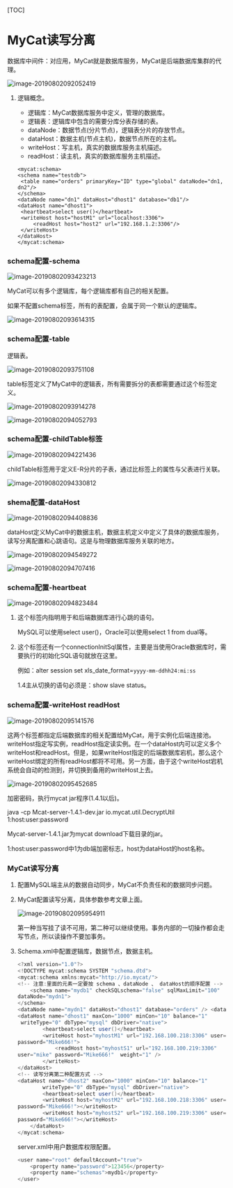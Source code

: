 [TOC]

# MyCat读写分离

数据库中间件：对应用，MyCat就是数据库服务，MyCat是后端数据库集群的代理。

![image-20190802092052419](assets/image-20190802092052419.png)

1. 逻辑概念。

   * 逻辑库：MyCat数据库服务中定义，管理的数据库。
   * 逻辑表：逻辑库中包含的需要分库分表存储的表。
   * dataNode：数据节点(分片节点)，逻辑表分片的存放节点。
   * dataHost：数据主机(节点主机)，数据节点所在的主机。
   * writeHost：写主机，真实的数据库服务主机描述。
   * readHost：读主机，真实的数据库服务主机描述。

   ```xm
   <mycat:schema>
   <schema name="testdb">
   	<table name="orders" primaryKey="ID" type="global" dataNode="dn1, dn2"/>
   </schema>
   <dataNode name="dn1" dataHost="dhost1" database="db1"/>
   <dataHost name="dhost1">
   	<heartbeat>select user()</heartbeat>
   	<writeHost host="hostM1" url="localhost:3306">
   		<readHost host="host2" url="192.168.1.2:3306"/>
   	</writeHost>
   </dataHost>
   </mycat:schema>
   ```

### schema配置-schema

![image-20190802093423213](assets/image-20190802093423213.png)

MyCat可以有多个逻辑库，每个逻辑库都有自己的相关配置。

如果不配置schema标签，所有的表配置，会属于同一个默认的逻辑库。

![image-20190802093614315](assets/image-20190802093614315.png)

### schema配置-table

逻辑表。

![image-20190802093751108](assets/image-20190802093751108.png)

table标签定义了MyCat中的逻辑表，所有需要拆分的表都需要通过这个标签定义。

![image-20190802093914278](assets/image-20190802093914278.png)

![image-20190802094052793](assets/image-20190802094052793.png)

### schema配置-childTable标签

![image-20190802094221436](assets/image-20190802094221436.png)

childTable标签用于定义E-R分片的子表，通过比标签上的属性与父表进行关联。

![image-20190802094330812](assets/image-20190802094330812.png)

### shema配置-dataHost

![image-20190802094408836](assets/image-20190802094408836.png)

dataHost定义MyCat中的数据主机，数据主机定义中定义了具体的数据库服务，读写分离配置和心跳语句。这是与物理数据库服务关联的地方。

![image-20190802094549272](assets/image-20190802094549272.png)

![image-20190802094707416](assets/image-20190802094707416.png)

### schema配置-heartbeat

![image-20190802094823484](assets/image-20190802094823484.png)

1. 这个标签内指明用于和后端数据库进行心跳的语句。

   MySQL可以使用select user()，Oracle可以使用select 1 from dual等。

2. 这个标签还有一个connectionInitSql属性，主要是当使用Oracle数据库时，需要执行的初始化SQL语句就放在这里。

   例如：alter session set xls_date_format=`yyyy-mm-ddhh24:mi:ss`

   1.4主从切换的语句必须是：show slave status。

### schema配置-writeHost readHost

![image-20190802095141576](assets/image-20190802095141576.png)

这两个标签都指定后端数据库的相关配置给MyCat，用于实例化后端连接池。writeHost指定写实例，readHost指定读实例。在一个dataHost内可以定义多个writeHost和readHost。但是，如果writeHost指定的后端数据库宕机，那么这个writeHost绑定的所有readHost都将不可用。另一方面，由于这个writeHost宕机系统会自动的检测到，并切换到备用的writeHost上去。

![image-20190802095452685](assets/image-20190802095452685.png)

加密密码，执行mycat jar程序(1.4.1以后)。

java -cp Mcat-server-1.4.1-dev.jar io.mycat.util.DecryptUtil 1:host:user:password

Mycat-server-1.4.1.jar为mycat download下载目录的jar。

1:host:user:password中1为db端加密标志，host为dataHost的host名称。

### MyCat读写分离

1. 配置MySQL端主从的数据自动同步，MyCat不负责任和的数据同步问题。

2. MyCat配置读写分离，具体参数参考文章上面。

   ![image-20190802095954911](assets/image-20190802095954911.png)

   第一种当写挂了读不可用，第二种可以继续使用。事务内部的一切操作都会走写节点，所以读操作不要加事务。

3. Schema.xml中配置逻辑库，数据节点，数据主机。

   ```java
   <?xml version="1.0"?>
   <!DOCTYPE mycat:schema SYSTEM "schema.dtd">
   <mycat:schema xmlns:mycat="http://io.mycat/">
   <!-- 注意:里面的元素一定要按 schema 、dataNode 、 dataHost的顺序配置 -->
       <schema name="mydb1" checkSQLschema="false" sqlMaxLimit="100"
   dataNode="mydn1">
   </schema>
   <dataNode name="mydn1" dataHost="dhost1" database="orders" /> <dataNode name="mydn2" dataHost="dhost2" database="orders" /> <!-- 读写分离第二种配置方式 -->
   <dataHost name="dhost1" maxCon="1000" minCon="10" balance="1"
    writeType="0" dbType="mysql" dbDriver="native">
           <heartbeat>select user()</heartbeat>
           <writeHost host="myhostM1" url="192.168.100.218:3306" user="mike"
   password="Mike666!">
               <readHost host="myhostS1" url="192.168.100.219:3306"
   user="mike" password="Mike666!"  weight="1" />
           </writeHost>
   </dataHost>
   <!-- 读写分离第二种配置方式 -->
   <dataHost name="dhost2" maxCon="1000" minCon="10" balance="1"
           writeType="0" dbType="mysql" dbDriver="native">
           <heartbeat>select user()</heartbeat>
           <writeHost host="myhostM2" url="192.168.100.218:3306" user="mike"
   password="Mike666!"></writeHost>
           <writeHost host="myhostS2" url="192.168.100.219:3306" user="mike"
   password="Mike666!"></writeHost>
       </dataHost>
   </mycat:schema>
   ```

   server.xml中用户数据库权限配置。

   ```java
   <user name="root" defaultAccount="true">
       <property name="password">123456</property>
       <property name="schemas">mydb1</property>
   </user>
   ```

   